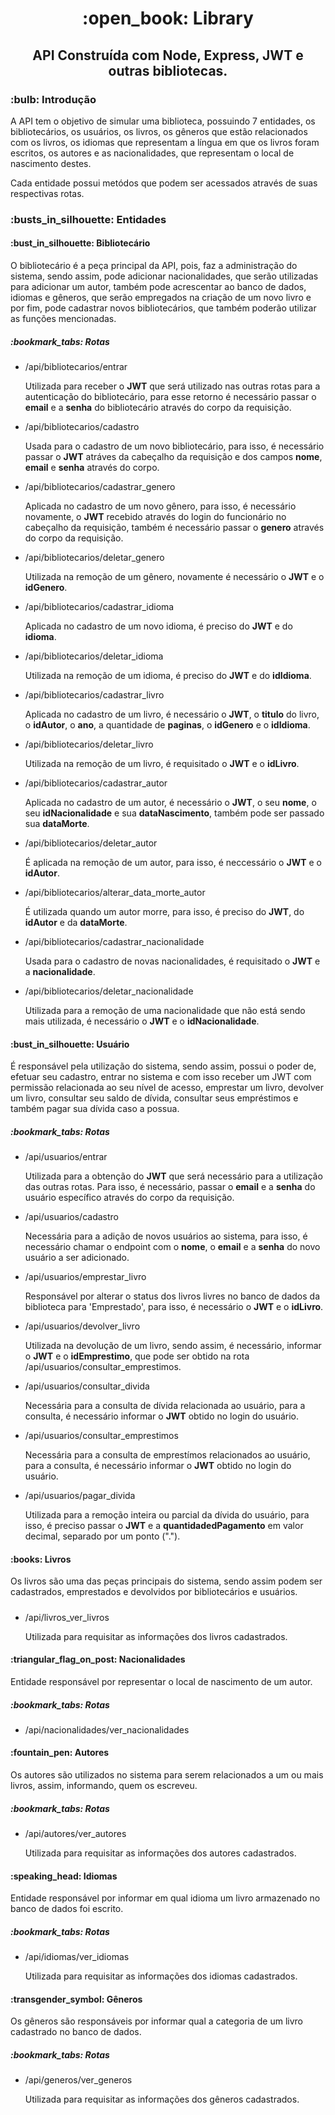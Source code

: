<h1 align="center">:open_book: Library</h1>
<h2 align="center">API Construída com Node, Express, JWT e outras bibliotecas.</h2>
<h3 align="left">:bulb: Introdução</h3>
<p align="left">A API tem o objetivo de simular uma biblioteca, possuindo 7 entidades, os bibliotecários, os usuários, os livros, os gêneros que estão relacionados com os livros, os idiomas que representam a língua em que os livros foram escritos, os autores e as nacionalidades, que representam o local de nascimento destes.</p>
<p align="left">Cada entidade possui metódos que podem ser acessados através de suas respectivas rotas.</p>
<h3 align="left">:busts_in_silhouette: Entidades</h3>

<h4 align="left">:bust_in_silhouette: Bibliotecário</h4>
<p align="left">O bibliotecário é a peça principal da API, pois, faz a administração do sistema, sendo assim, pode adicionar nacionalidades, que serão utilizadas para adicionar um autor, também pode acrescentar ao banco de dados, idiomas e gêneros, que serão empregados na criação de um novo livro e por fim, pode cadastrar novos bibliotecários, que também poderão utilizar as funções mencionadas.</p>
<h5 align="left">:bookmark_tabs: Rotas</h5>
<ul>
    <li>/api/bibliotecarios/entrar</li>
    <p>Utilizada para receber o <b>JWT</b> que será utilizado nas outras rotas para a autenticação do bibliotecário, para esse retorno é necessário passar o <b>email</b> e a <b>senha</b> do bibliotecário através do corpo da requisição.</p>
    <li>/api/bibliotecarios/cadastro</li>
    <p>Usada para o cadastro de um novo bibliotecário, para isso, é necessário passar o <b>JWT</b> atráves da cabeçalho da requisição e dos campos <b>nome</b>, <b>email</b> e <b>senha</b> através do corpo.</p>
    <li>/api/bibliotecarios/cadastrar_genero</li>
    <p>Aplicada no cadastro de um novo gênero, para isso, é necessário novamente, o <b>JWT</b> recebido através do login do funcionário no cabeçalho da requisição, também é necessário passar o <b>genero</b> através do corpo da requisição.
    <li>/api/bibliotecarios/deletar_genero</li>
    <p>Utilizada na remoção de um gênero, novamente é necessário o <b>JWT</b> e o <b>idGenero</b>.
    <li>/api/bibliotecarios/cadastrar_idioma</li>
    <p>Aplicada no cadastro de um novo idioma, é preciso do <b>JWT</b> e do <b>idioma</b>.</p>
    <li>/api/bibliotecarios/deletar_idioma</li>
    <p>Utilizada na remoção de um idioma, é preciso do <b>JWT</b> e do <b>idIdioma</b>.</p>
    <li>/api/bibliotecarios/cadastrar_livro</li>
    <p>Aplicada no cadastro de um livro, é necessário o <b>JWT</b>, o <b>titulo</b> do livro, o <b>idAutor</b>, o <b>ano</b>, a quantidade de <b>paginas</b>, o <b>idGenero</b> e o <b>idIdioma</b>.</p>
    <li>/api/bibliotecarios/deletar_livro</li>
    <p>Utilizada na remoção de um livro, é requisitado o <b>JWT</b> e o <b>idLivro</b>.</p>
    <li>/api/bibliotecarios/cadastrar_autor</li>
    <p>Aplicada no cadastro de um autor, é necessário o <b>JWT</b>, o seu <b>nome</b>, o seu <b>idNacionalidade</b> e sua <b>dataNascimento</b>, também pode ser passado sua <b>dataMorte</b>.</p>
    <li>/api/bibliotecarios/deletar_autor</li>
    <p>É aplicada na remoção de um autor, para isso, é neccessário o <b>JWT</b> e o <b>idAutor</b>.</p>
    <li>/api/bibliotecarios/alterar_data_morte_autor</li>
    <p>É utilizada quando um autor morre, para isso, é preciso do <b>JWT</b>, do <b>idAutor</b> e da <b>dataMorte</b>.</p>
    <li>/api/bibliotecarios/cadastrar_nacionalidade</li>
    <p>Usada para o cadastro de novas nacionalidades, é requisitado o <b>JWT</b> e a <b>nacionalidade</b>.</p>
    <li>/api/bibliotecarios/deletar_nacionalidade</li>
    <p>Utilizada para a remoção de uma nacionalidade que não está sendo mais utilizada, é necessário o <b>JWT</b> e o <b>idNacionalidade</b>.</p>
</ul>

<h4 align="left">:bust_in_silhouette: Usuário</h4>
<p align="left">É responsável pela utilização do sistema, sendo assim, possui o poder de, efetuar seu cadastro, entrar no sistema e com isso receber um JWT com permissão relacionada ao seu nível de acesso, emprestar um livro, devolver um livro, consultar seu saldo de dívida, consultar seus empréstimos e também pagar sua dívida caso a possua.</p>
<h5 align="left">:bookmark_tabs: Rotas</h5>
<ul>
    <li>/api/usuarios/entrar</li>
    <p>Utilizada para a obtenção do <b>JWT</b> que será necessário para a utilização das outras rotas. Para isso, é necessário, passar o <b>email</b> e a <b>senha</b> do usuário específico através do corpo da requisição.</p>
    <li>/api/usuarios/cadastro</li>
    <p>Necessária para a adição de novos usuários ao sistema, para isso, é necessário chamar o endpoint com o <b>nome</b>, o <b>email</b> e a <b>senha</b> do novo usuário a ser adicionado.</p>
    <li>/api/usuarios/emprestar_livro</li>
    <p>Responsável por alterar o status dos livros livres no banco de dados da biblioteca para 'Emprestado', para isso, é necessário o <b>JWT</b> e o <b>idLivro</b>.</p>
    <li>/api/usuarios/devolver_livro</li>
    <p>Utilizada na devolução de um livro, sendo assim, é necessário, informar o <b>JWT</b> e o <b>idEmprestimo</b>, que pode ser obtido na rota /api/usuarios/consultar_emprestimos.</p>
    <li>/api/usuarios/consultar_divida</li>
    <p>Necessária para a consulta de dívida relacionada ao usuário, para a consulta, é necessário informar o <b>JWT</b> obtido no login do usuário.</p>
    <li>/api/usuarios/consultar_emprestimos</li>
    <p>Necessária para a consulta de emprestímos relacionados ao usuário, para a consulta, é necessário informar o <b>JWT</b> obtido no login do usuário.</p>
    <li>/api/usuarios/pagar_divida</li>
    <p>Utilizada para a remoção inteira ou parcial da dívida do usuário, para isso, é preciso passar o <b>JWT</b> e a <b>quantidadedPagamento</b> em valor decimal, separado por um ponto (".").</p>
</ul>


<h4 align="left">:books: Livros</h4>
<p align="left">Os livros são uma das peças principais do sistema, sendo assim podem ser cadastrados, emprestados e devolvidos por bibliotecários e usuários.</p>
<h5 align="left"></h5>
<ul>
    <li>/api/livros_ver_livros</li>
    <p>Utilizada para requisitar as informações dos livros cadastrados.</p>
</ul>

<h4 align="left">:triangular_flag_on_post: Nacionalidades</h4>
<p align="left">Entidade responsável por representar o local de nascimento de um autor.</p>
<h5 align="left">:bookmark_tabs: Rotas</h5>
<ul>
    <li>/api/nacionalidades/ver_nacionalidades</li>
    <p></p>
</ul>

<h4 align="left">:fountain_pen: Autores</h4>
<p align="left">Os autores são utilizados no sistema para serem relacionados a um ou mais livros, assim, informando, quem os escreveu.</p>
<h5 align="left">:bookmark_tabs: Rotas</h5>
<ul>
    <li>/api/autores/ver_autores</li>
    <p>Utilizada para requisitar as informações dos autores cadastrados.</p>
</ul>

<h4 align="left">:speaking_head: Idiomas</h4>
<p align="left">Entidade responsável por informar em qual idioma um livro armazenado no banco de dados foi escrito.</p>
<h5 align="left">:bookmark_tabs: Rotas</h5>
<ul>
    <li>/api/idiomas/ver_idiomas</li>
    <p>Utilizada para requisitar as informações dos idiomas cadastrados.</p>
</ul>

<h4 align="left">:transgender_symbol: Gêneros</h4>
<p align="left">Os gêneros são responsáveis por informar qual a categoria de um livro cadastrado no banco de dados.</p>
<h5 align="left">:bookmark_tabs: Rotas</h5>
<ul>
    <li>/api/generos/ver_generos</li>
    <p>Utilizada para requisitar as informações dos gêneros cadastrados.</p>
</ul>